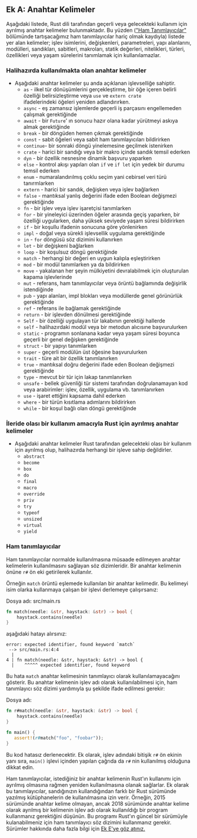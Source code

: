 ## Ek A: Anahtar Kelimeler
Aşağıdaki listede, Rust dili tarafından geçerli veya gelecekteki kullanım için ayrılmış anahtar kelimeler bulunmaktadır. Bu yüzden (["Ham Tanımlayıcılar"](https://github.com/rust-lang/book/blob/master/src/appendix-01-keywords.md#raw-identifiers) bölümünde tartışacağımız ham tanımlayıcılar hariç olmak kaydıyla) listede yer alan kelimeler; işlev isimlerini, değişkenleri, parametreleri, yapı alanlarını, modülleri, sandıkları, sabitleri, makroları, statik değerleri, nitelikleri, türleri, özellikleri veya yaşam sürelerini  tanımlamak için kullanılamazlar.

### Halihazırda kullanılmakta olan anahtar kelimeler
* Aşağıdaki anahtar kelimeler şu anda açıklanan işlevselliğe sahiptir.
  * `as` - ilkel tür dönüşümlerini gerçekleştirme, bir öğe içeren belirli özelliği belirsizleştirme veya `use` ve `extern crate` ifadelerindeki öğeleri yeniden adlandırırken.
  * `async` - eş zamansız işlemlerde geçerli iş parçasını engellemeden çalışmak gerektiğinde
  * `await` - bir `Future`' ın sonucu hazır olana kadar yürütmeyi askıya almak gerektiğinde
  * `break` - bir döngüden hemen çıkmak gerektiğinde
  * `const` - sabit öğeleri veya sabit ham tanımlayıcıları bildirirken
  * `continue`- bir sonraki döngü yinelemesine geçilmek istenirken
  * `crate` - harici bir sandığı veya bir makro içinde sandık temsil ederken
  * `dyn` - bir özellik nesnesine dinamik başvuru yaparken
  * `else` - kontrol akışı yapıları olan `if` ve `if let` için yedek bir durumu temsil ederken
  * `enum` - numaralandırılmış çoklu seçim yani cebirsel veri türü tanırmlarken
  * `extern` - harici bir sandık, değişken veya işlev bağlarken
  * `false` - mantıksal yanlış değerini ifade eden Boolean değişmezi gerektiğinde
  * `fn` - bir işlev veya işlev işaretçisi tanımlarken
  * `for` - bir yineleyici üzerinden öğeler arasında geçiş yaparken, bir özelliği uygularken, daha yüksek seviyede yaşam süresi bildirirken
  * `if` - bir koşullu ifadenin sonucuna göre yönlenirken
  * `impl` - doğal veya sürekli işlevsellik uygulama gerektiğinde
  * `in` - `for` döngüsü söz dizimini kullanırken
  * `let` - bir değişkeni bağlarken
  * `loop` - bir koşulsuz döngü gerektiğinde
  * `match` - herhangi bir değeri en uygun kalıpla eşleştirirken
  * `mod` - bir modül tanımlarken ya da bildirirken
  * `move` - yakalanan her şeyin mülkiyetini devralabilmek için oluşturulan kapama işlevlerinde
  * `mut` - referans, ham tanımlayıcılar veya örüntü bağlamında değişirlik istendiğinde 
  * `pub` - yapı alanları, impl blokları veya modüllerde genel görünürlük gerektiğinde
  * `ref` - referans ile bağlamak gerektiğinde
  * `return` - bir işlevden dönülmesi gerektiğinde
  * `Self` - bir özelliği uygulayan tür lakabının gerektiği hallerde 
  * `self` - halihazırdaki modül veya bir metodun alıcısıne başvurulurken
  * `static` - programın sonlanana kadar veya yaşam süresi boyunca geçerli bir genel değişken gerektiğinde 
  * `struct` - bir yapıyı tanımlarken
  * `super` - geçerli modülün üst öğesine başvurulurken
  * `trait` - türe ait bir özellik tanımlanırken
  * `true` - mantıksal doğru değerini ifade eden Boolean değişmezi gerektiğinde
  * `type` - mevcut bir tür için lakap tanımlanırken
  * `unsafe` - bellek güvenliği tür sistemi tarafından doğrulanamayan kod veya arabirimler: işlev, özellik, uygulama vb. tanımlanırken
  * `use` - işaret ettiğini kapsama dahil ederken
  * `where` - bir türün kısıtlama adımlarını bildirirken
  * `while` - bir koşul bağlı olan döngü gerektiğinde

### İleride olası bir kullanım amacıyla Rust için ayrılmış anahtar kelimeler
* Aşağıdaki anahtar kelimeler Rust tarafından gelecekteki olası bir kullanım için ayrılmış olup, halihazırda herhangi bir işleve sahip değildirler.
  * `abstract`
  * `become`
  * `box`
  * `do`
  * `final`
  * `macro`
  * `override`
  * `priv`
  * `try`
  * `typeof`
  * `unsized`
  * `virtual`
  * `yield`
  
### Ham tanımlayıcılar
Ham tanımlayıcılar normalde kullanılmasına müsaade edilmeyen anahtar kelimelerin kullanılmasını sağlayan söz dizimleridir. Bir anahtar kelimenin önüne `r#` ön eki getirilerek kullanılır.
  
Örneğin `match` örüntü eşlemede kullanılan bir anahtar kelimedir. Bu kelimeyi isim olarka kullanmaya çalışan bir işlevi derlemeye çalışırsanız: 

Dosya adı: src/main.rs
```Rust
fn match(needle: &str, haystack: &str) -> bool {
    haystack.contains(needle)
}
````
aşağıdaki hatayı alırsınız:

```Binary
error: expected identifier, found keyword `match`
 --> src/main.rs:4:4
  |
4 | fn match(needle: &str, haystack: &str) -> bool {
  |    ^^^^^ expected identifier, found keyword
````
Bu hata `match` anahtar kelimesinin tanımlayıcı olarak kullanılamayacağını gösterir. Bu anahtar kelimenin işlev adı olarak kullanılabilmesi için, ham tanımlayıcı söz dizimi yardımıyla şu şekilde ifade edilmesi gerekir:

Dosya adı:
```Rust
fn r#match(needle: &str, haystack: &str) -> bool {
    haystack.contains(needle)
}

fn main() {
   assert!(r#match("foo", "foobar"));
}
````

Bu kod hatasız derlenecektir. Ek olarak, işlev adındaki bitişik `r#` ön ekinin yanı sıra, `main()` işlevi içinden yapılan çağrıda da `r#` nin kullanılmış olduğuna dikkat edin.

Ham tanımlayıcılar, istediğiniz bir anahtar kelimenin Rust'ın kullanımı için ayrılmış olmasına rağmen yeniden kullanılmasına olanak sağlarlar. Ek olarak bu tanımlayıcılar, sandığınızın kullandığından farklı bir Rust sürümünde yazılmış kütüphanelerin de kullanılmasına izin verir. Örneğin, 2015 sürümünde anahtar kelime olmayan, ancak 2018 sürümünde anahtar kelime olarak ayrılmış bir kelimenin işlev adı olarak kullanıldığı bir program kullanmanız gerektiğini düşünün. Bu programı Rust'ın güncel bir sürümüyle kulanabilmeniz için ham tanımlayıcı söz dizimini kullanmanız gerekir. Sürümler hakkında daha fazla bilgi için [Ek E'ye göz atınız.](https://github.com/rust-https://github.com/rust-lang/book/blob/master/src/appendix-05-editions.htmllang/book/blob/master/src/appendix-05-editions.html) 
